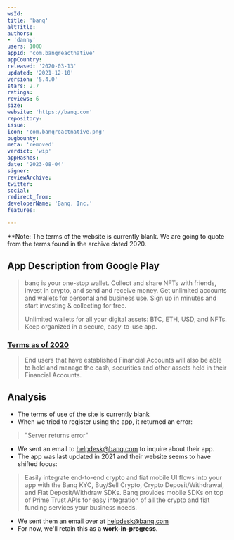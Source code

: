 ```yaml
---
wsId: 
title: 'banq'
altTitle: 
authors:
- 'danny'
users: 1000
appId: 'com.banqreactnative'
appCountry: 
released: '2020-03-13'
updated: '2021-12-10'
version: '5.4.0'
stars: 2.7
ratings: 
reviews: 6
size: 
website: 'https://banq.com'
repository: 
issue: 
icon: 'com.banqreactnative.png'
bugbounty: 
meta: 'removed'
verdict: 'wip'
appHashes: 
date: '2023-08-04'
signer: 
reviewArchive: 
twitter: 
social: 
redirect_from: 
developerName: 'Banq, Inc.'
features: 

---
```


**Note: The terms of the website is currently blank. We are going to quote from the terms found in the archive dated 2020.

## App Description from Google Play 

> banq is your one-stop wallet. Collect and share NFTs with friends, invest in crypto, and send and receive money. Get unlimited accounts and wallets for personal and business use. Sign up in minutes and start investing & collecting for free.
> 
> Unlimited wallets for all your digital assets: BTC, ETH, USD, and NFTs. Keep organized in a secure, easy-to-use app.

### [Terms as of 2020](https://web.archive.org/web/20210117152046/https://banq.com/termsofuse/) 

> End users that have established Financial Accounts will also be able to hold and manage the cash, securities and other assets held in their Financial Accounts.

## Analysis 

- The terms of use of the site is currently blank 
- When we tried to register using the app, it returned an error: 

> "Server returns error"

- We sent an email to helpdesk@banq.com to inquire about their app. 
- The app was last updated in 2021 and their website seems to have shifted focus:

> Easily integrate end-to-end crypto and fiat mobile UI flows into your app with the Banq KYC, Buy/Sell Crypto, Crypto Deposit/Withdrawal, and Fiat Deposit/Withdraw SDKs. Banq provides mobile SDKs on top of Prime Trust APIs for easy integration of all the crypto and fiat funding services your business needs.

- We sent them an email over at helpdesk@banq.com
- For now, we'll retain this as a **work-in-progress**. 


